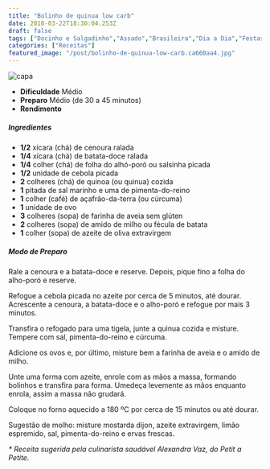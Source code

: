 ```yaml
---
title: "Bolinho de quinua low carb"
date: 2018-03-22T18:30:04.253Z
draft: false
tags: ["Docinho e Salgadinho","Assado","Brasileira","Dia a Dia","Festas","Ocasiões Especiais","receita fácil","receita leve","receita saudável"]
categories: ["Receitas"]
featured_image: "/post/bolinho-de-quinua-low-carb.ca660aa4.jpg"
---
```


![capa](/post/bolinho-de-quinua-low-carb.ca660aa4.jpg)

*   **Dificuldade** Médio
*   **Preparo** Médio (de 30 a 45 minutos)
*   **Rendimento**

##### Ingredientes

*   **1/2** xícara (chá) de cenoura ralada
*   **1/4** xícara (chá) de batata-doce ralada
*   **1/4** colher (chá) de folha do alhó-poró ou salsinha picada
*   **1/2** unidade de cebola picada
*   **2** colheres (chá) de quinoa (ou quinua) cozida
*   **1** pitada de sal marinho e uma de pimenta-do-reino
*   **1** colher (café) de açafrão-da-terra (ou cúrcuma)
*   **1** unidade de ovo
*   **3** colheres (sopa) de farinha de aveia sem glúten
*   **2** colheres (sopa) de amido de milho ou fécula de batata
*   **1** colher (sopa) de azeite de oliva extravirgem

##### Modo de Preparo

Rale a cenoura e a batata-doce e reserve. Depois, pique fino a folha do alho-poró e reserve.

Refogue a cebola picada no azeite por cerca de 5 minutos, até dourar. Acrescente a cenoura, a batata-doce e o alho-poró e refogue por mais 3 minutos.

Transfira o refogado para uma tigela, junte a quinua cozida e misture. Tempere com sal, pimenta-do-reino e cúrcuma.

Adicione os ovos e, por último, misture bem a farinha de aveia e o amido de milho.

Unte uma forma com azeite, enrole com as mãos a massa, formando bolinhos e transfira para forma. Umedeça levemente as mãos enquanto enrola, assim a massa não grudará.

Coloque no forno aquecido a 180 ºC por cerca de 15 minutos ou até dourar.

Sugestão de molho: misture mostarda dijon, azeite extravirgem, limão espremido, sal, pimenta-do-reino e ervas frescas.

_\* Receita sugerida pela culinarista saudável Alexandra Vaz, do Petit a Petite._
